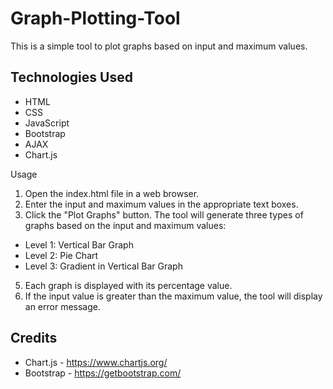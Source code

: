 # Graph-Plotting-Tool
This is a simple tool to plot graphs based on input and maximum values.

## Technologies Used                                     

- HTML
- CSS
- JavaScript
- Bootstrap
- AJAX
- Chart.js

Usage

1. Open the index.html file in a web browser.
2. Enter the input and maximum values in the appropriate text boxes.
3. Click the "Plot Graphs" button.
The tool will generate three types of graphs based on the input and maximum values:
  - Level 1: Vertical Bar Graph
  - Level 2: Pie Chart
  - Level 3: Gradient in Vertical Bar Graph
5. Each graph is displayed with its percentage value.
6. If the input value is greater than the maximum value, the tool will display an error message.
## Credits
- Chart.js - https://www.chartjs.org/
- Bootstrap - https://getbootstrap.com/

